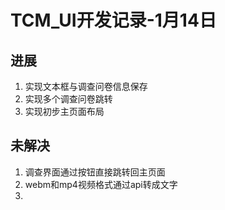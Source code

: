 # TCM_UI开发记录-1月14日

## 进展

1. 实现文本框与调查问卷信息保存
1. 实现多个调查问卷跳转
1. 实现初步主页面布局

## 未解决

1. 调查界面通过按钮直接跳转回主页面
2. webm和mp4视频格式通过api转成文字
3. 